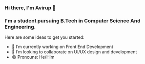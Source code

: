### Hi there, I'm Avirup 👋
### I'm a student pursuing B.Tech in Computer Science And Engineering.


Here are some ideas to get you started:
- 🔭 I’m currently working on Front End Development
- 👯 I’m looking to collaborate on UI/UX design and development
- 😄 Pronouns: He/Him
<!--
**avi-pal/avi-pal** is a ✨ _special_ ✨ repository because its `README.md` (this file) appears on your GitHub profile.

Here are some ideas to get you started:

- 🔭 I’m currently working on ...
- 🌱 I’m currently learning ...
- 👯 I’m looking to collaborate on ...
- 🤔 I’m looking for help with ...
- 💬 Ask me about ...
- 📫 How to reach me: ...
- 😄 Pronouns: ...
- ⚡ Fun fact: ...
-->
